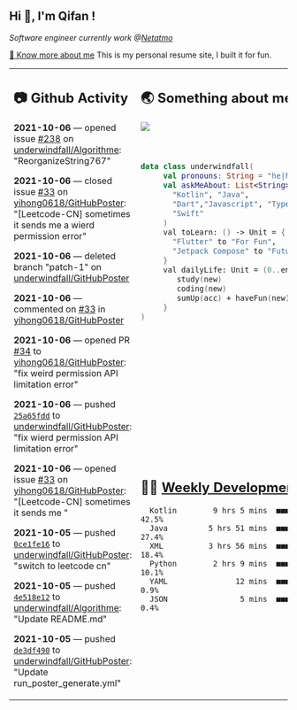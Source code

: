 <h2> Hi 👋, I'm Qifan ! </h2>
<p><em>Software engineer currently work @<a href="https://www.netatmo.com">Netatmo</a>
</em></p><p><a href="https://qifanyang.com/resume" target="_blank"> 🔭 Know more about me</a> This is my personal resume site, I built it for fun.</p>
<table><tr><td valign="top" rowspan="2">

 ## 📷 Github Activity
 <!-- githubActivity starts -->
  **2021-10-06** — opened issue [#238](https://api.github.com/repos/underwindfall/Algorithme/issues/238) on [underwindfall/Algorithme](https://api.github.com/repos/underwindfall/Algorithme): "ReorganizeString767"

  **2021-10-06** — closed issue [#33](https://api.github.com/repos/yihong0618/GitHubPoster/issues/33) on [yihong0618/GitHubPoster](https://api.github.com/repos/yihong0618/GitHubPoster): "[Leetcode-CN] sometimes it sends me a wierd permission error"

  **2021-10-06** — deleted branch "patch-1" on [underwindfall/GitHubPoster](https://api.github.com/repos/underwindfall/GitHubPoster)

  **2021-10-06** — commented on [#33](https://github.com/yihong0618/GitHubPoster/issues/33#issuecomment-935550222) in [yihong0618/GitHubPoster](https://api.github.com/repos/yihong0618/GitHubPoster)

  **2021-10-06** — opened PR [#34](https://api.github.com/repos/yihong0618/GitHubPoster/pulls/34) to [yihong0618/GitHubPoster](https://api.github.com/repos/yihong0618/GitHubPoster): "fix weird permission API limitation error"

  **2021-10-06** — pushed [`25a65fdd`](https://github.com/underwindfall/GitHubPoster/commit/25a65fdd227fadec1bca9ceaf89d8f27e58ed4f7) to [underwindfall/GitHubPoster](https://api.github.com/repos/underwindfall/GitHubPoster): "fix wierd permission API limitation error"

  **2021-10-06** — opened issue [#33](https://api.github.com/repos/yihong0618/GitHubPoster/issues/33) on [yihong0618/GitHubPoster](https://api.github.com/repos/yihong0618/GitHubPoster): "[Leetcode-CN] sometimes it sends me "

  **2021-10-05** — pushed [`0ce1fe16`](https://github.com/underwindfall/GitHubPoster/commit/0ce1fe168eccac64a3878076743a32fb56721971) to [underwindfall/GitHubPoster](https://api.github.com/repos/underwindfall/GitHubPoster): "switch to leetcode cn"

  **2021-10-05** — pushed [`4e518e12`](https://github.com/underwindfall/Algorithme/commit/4e518e12b5156d90d124555ea7ee093cc7be2fdf) to [underwindfall/Algorithme](https://api.github.com/repos/underwindfall/Algorithme): "Update README.md"

  **2021-10-05** — pushed [`de3df490`](https://github.com/underwindfall/GitHubPoster/commit/de3df4908549018d83a273aabbe989810ff35f68) to [underwindfall/GitHubPoster](https://api.github.com/repos/underwindfall/GitHubPoster): "Update run_poster_generate.yml"
 <!-- githubActivity ends -->
 </td><td valign="top">

 ## 🌏 Something about me
 <!-- profile starts -->
 <a href="https://github.com/underwindfall" width="100%">
   <img src="https://activity-graph.herokuapp.com/graph?username=underwindfall&theme=react-dark&hide_border=true&bg_color=00000000&color=BDDFFF&line=6E93B5&point=BDDFFF"/>
 </a>
 <br/>
 <br/>
 <br/>

 ```kotlin
 data class underwindfall(
      val pronouns: String = "he|him",
      val askMeAbout: List<String> = listOf(
        "Kotlin", "Java",
        "Dart","Javascript", "Typescript",
        "Swift"
      )
      val toLearn: () -> Unit = {
        "Flutter" to "For Fun",
        "Jetpack Compose" to "Future"
      }
      val dailyLife: Unit = (0..end).reduce { acc, new ->
         study(new)
         coding(new)
         sumUp(acc) + haveFun(new)
      }
 )
 ```
 <!-- profile ends -->
 </td></tr><tr><td valign="top">

 ## 🏊‍♂️ <a href="https://gist.github.com/underwindfall/377ee88ba1fabd1e93516e48ca9c61eb" target="_blank">Weekly Development Breakdown</a>
  <!-- codeTime starts -->
  ```text
    Kotlin        9 hrs 5 mins  ■■■■■■■■■■■■■▦□□□□□□□□□□  42.5%
    Java         5 hrs 51 mins  ■■■■■■■■■■□□□□□□□□□□□□□□  27.4%
    XML          3 hrs 56 mins  ■■■■■■■■□□□□□□□□□□□□□□□□  18.4%
    Python        2 hrs 9 mins  ■■■■■■□□□□□□□□□□□□□□□□□□  10.1%
    YAML               12 mins  ■■■▦□□□□□□□□□□□□□□□□□□□□   0.9%
    JSON                5 mins  ■■■▥□□□□□□□□□□□□□□□□□□□□   0.4%
  ```
  <!-- codeTime starts -->
  </td></tr></table>